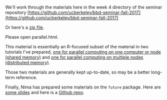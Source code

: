 We'll work through the materials here in the week 4 directory of the seminar repository [https://github.com/ucberkeley/bbd-seminar-fall-2017](https://github.com/ucberkeley/bbd-seminar-fall-2017)

Or here's a [zip file](https://github.com/ucberkeley/bbd-seminar-fall-2017/archive/master.zip).

Please open parallel.html.

This material is essentially an R-focused subset of the material in two tutorials I've prepared, [one for parallel computing on one computer or node (shared memory)](https://github.com/berkeley-scf/tutorial-parallel-basics) and [one for parallel computing on multiple nodes (distributed memory)](https://github.com/berkeley-scf/tutorial-parallel-distributed).

Those two materials are generally kept up-to-date, so may be a better long-term reference.

Finally, Nima has prepared some materials on the `future` package. Here are [some slides](https://www.stat.berkeley.edu/~nhejazi/present/2017_futuRe_intro/2017_futuRe_intro.html#1) and here is a [Github repo](https://github.com/nhejazi/talk_futuRe-intro).

